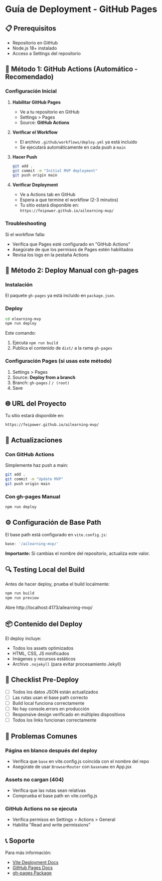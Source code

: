 # Guía de Deployment - GitHub Pages

## 📋 Prerequisitos

- Repositorio en GitHub
- Node.js 18+ instalado
- Acceso a Settings del repositorio

## 🚀 Método 1: GitHub Actions (Automático - Recomendado)

### Configuración Inicial

1. **Habilitar GitHub Pages**  
   - Ve a tu repositorio en GitHub
   - Settings > Pages
   - Source: **GitHub Actions**

2. **Verificar el Workflow**
   - El archivo `.github/workflows/deploy.yml` ya está incluido
   - Se ejecutará automáticamente en cada push a `main`

3. **Hacer Push**
   ```bash
   git add .
   git commit -m "Initial MVP deployment"
   git push origin main
   ```

4. **Verificar Deployment**
   - Ve a Actions tab en GitHub
   - Espera a que termine el workflow (2-3 minutos)
   - Tu sitio estará disponible en: `https://feipower.github.io/ailearning-mvp/`

### Troubleshooting

Si el workflow falla:
- Verifica que Pages esté configurado en "GitHub Actions"
- Asegúrate de que los permisos de Pages estén habilitados
- Revisa los logs en la pestaña Actions

## 🔧 Método 2: Deploy Manual con gh-pages

### Instalación

El paquete `gh-pages` ya está incluido en `package.json`.

### Deploy

```bash
cd elearning-mvp
npm run deploy
```

Este comando:
1. Ejecuta `npm run build`
2. Publica el contenido de `dist/` a la rama `gh-pages`

### Configuración Pages (si usas este método)

1. Settings > Pages
2. Source: **Deploy from a branch**
3. Branch: `gh-pages` / `/ (root)`
4. Save

## 🌐 URL del Proyecto

Tu sitio estará disponible en:
```
https://feipower.github.io/ailearning-mvp/
```

## 📝 Actualizaciones

### Con GitHub Actions
Simplemente haz push a main:
```bash
git add .
git commit -m "Update MVP"
git push origin main
```

### Con gh-pages Manual
```bash
npm run deploy
```

## ⚙️ Configuración de Base Path

El base path está configurado en `vite.config.js`:
```js
base: '/ailearning-mvp/'
```

**Importante:** Si cambias el nombre del repositorio, actualiza este valor.

## 🔍 Testing Local del Build

Antes de hacer deploy, prueba el build localmente:

```bash
npm run build
npm run preview
```

Abre http://localhost:4173/ailearning-mvp/

## 📦 Contenido del Deploy

El deploy incluye:
- Todos los assets optimizados
- HTML, CSS, JS minificados
- Imágenes y recursos estáticos
- Archivo `.nojekyll` (para evitar procesamiento Jekyll)

## 🎯 Checklist Pre-Deploy

- [ ] Todos los datos JSON están actualizados
- [ ] Las rutas usan el base path correcto
- [ ] Build local funciona correctamente
- [ ] No hay console.errors en producción
- [ ] Responsive design verificado en múltiples dispositivos
- [ ] Todos los links funcionan correctamente

## 🐛 Problemas Comunes

### Página en blanco después del deploy
- Verifica que `base` en vite.config.js coincida con el nombre del repo
- Asegúrate de usar `BrowserRouter` con `basename` en App.jsx

### Assets no cargan (404)
- Verifica que las rutas sean relativas
- Comprueba el base path en vite.config.js

### GitHub Actions no se ejecuta
- Verifica permisos en Settings > Actions > General
- Habilita "Read and write permissions"

## 📞 Soporte

Para más información:
- [Vite Deployment Docs](https://vitejs.dev/guide/static-deploy.html)
- [GitHub Pages Docs](https://docs.github.com/en/pages)
- [gh-pages Package](https://www.npmjs.com/package/gh-pages)

